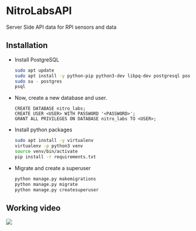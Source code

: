 # NitroLabsAPI

Server Side API data for RPI sensors and data


## Installation

- Install PostgreSQL
    ```bash
    sudo apt update
    sudo apt install -y python-pip python3-dev libpq-dev postgresql postgresql-contrib
    sudo su - postgres
    psql

    ```
- Now, create a new database and user.

    ```postgresql
    CREATE DATABASE nitro_labs;
    CREATE USER <USER> WITH PASSWORD '<PASSWORD>';
    GRANT ALL PRIVILEGES ON DATABASE nitro_labs TO <USER>;
    ```
- Install python packages

    ```bash
    sudo apt install -y virtualenv
    virtualenv -p python3 venv
    source venv/bin/activate
    pip install -r requirements.txt
    ```
- Migrate and create a superuser
    
    ```bash
    python manage.py makemigrations
    python manage.py migrate
    python manage.py createsuperuser
    ```

## Working video
![](https://drive.google.com/file/d/1cgwRSEbA8kvf0d2SEfFDAscAzVV32occ/view?usp=sharing)
